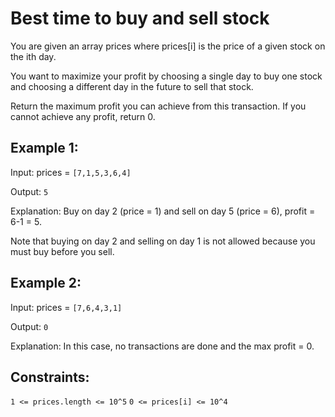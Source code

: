 # Best time to buy and sell stock

You are given an array prices where prices[i] is the price of a given stock on the ith day.

You want to maximize your profit by choosing a single day to buy one stock and choosing a different day in the future to sell that stock.

Return the maximum profit you can achieve from this transaction. If you cannot achieve any profit, return 0.

 
## Example 1:

Input: prices = `[7,1,5,3,6,4]`

Output: `5`

Explanation: Buy on day 2 (price = 1) and sell on day 5 (price = 6), profit = 6-1 = 5.

Note that buying on day 2 and selling on day 1 is not allowed because you must buy before you sell.


## Example 2:
Input: prices = `[7,6,4,3,1]`

Output: `0`

Explanation: In this case, no transactions are done and the max profit = 0.
 

## Constraints:

`1 <= prices.length <= 10^5`
`0 <= prices[i] <= 10^4`